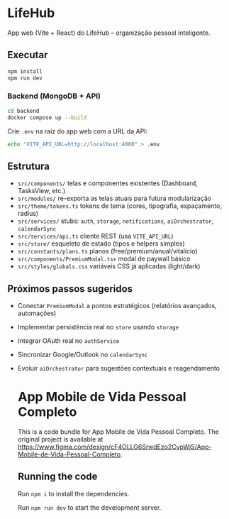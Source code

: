 # LifeHub

App web (Vite + React) do LifeHub – organização pessoal inteligente.

## Executar

```bash
npm install
npm run dev
```

### Backend (MongoDB + API)

```bash
cd backend
docker compose up --build
```

Crie `.env` na raiz do app web com a URL da API:

```bash
echo "VITE_API_URL=http://localhost:4000" > .env
```

## Estrutura

- `src/components/` telas e componentes existentes (Dashboard, TasksView, etc.)
- `src/modules/` re-exporta as telas atuais para futura modularização
- `src/theme/tokens.ts` tokens de tema (cores, tipografia, espaçamento, radius)
- `src/services/` stubs: `auth`, `storage`, `notifications`, `aiOrchestrator`, `calendarSync`
- `src/services/api.ts` cliente REST (usa `VITE_API_URL`)
- `src/store/` esqueleto de estado (tipos e helpers simples)
- `src/constants/plans.ts` planos (free/premium/anual/vitalício)
- `src/components/PremiumModal.tsx` modal de paywall básico
- `src/styles/globals.css` variáveis CSS já aplicadas (light/dark)

## Próximos passos sugeridos

- Conectar `PremiumModal` a pontos estratégicos (relatórios avançados, automações)
- Implementar persistência real no `store` usando `storage`
- Integrar OAuth real no `authService`
- Sincronizar Google/Outlook no `calendarSync`
- Evoluir `aiOrchestrator` para sugestões contextuais e reagendamento

  # App Mobile de Vida Pessoal Completo

  This is a code bundle for App Mobile de Vida Pessoal Completo. The original project is available at https://www.figma.com/design/cF4OLLG6SrwdEzo2CvpWjS/App-Mobile-de-Vida-Pessoal-Completo.

  ## Running the code

  Run `npm i` to install the dependencies.

  Run `npm run dev` to start the development server.
  